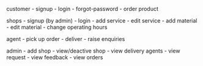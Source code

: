 

<!-- ========        -->

customer
    - signup
    - login
    - forgot-password
    - order product


shops
    - signup (by admin)
    - login
    - add service
    - edit service 
    - add material 
    - edit material
    - change operating hours

agent
    - pick up order
    - deliver
    - raise enquiries

admin
    - add shop
    - view/deactive shop
    - view delivery agents
    - view request
    - view feedback
    - view orders